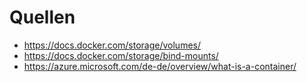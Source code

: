 # Quellen

- https://docs.docker.com/storage/volumes/
- https://docs.docker.com/storage/bind-mounts/
- https://azure.microsoft.com/de-de/overview/what-is-a-container/
